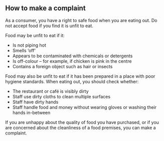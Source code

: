 ##  How to make a complaint

As a consumer, you have a right to safe food when you are eating out. Do not
accept food if you find it is unfit to eat.

Food may be unfit to eat if it:

  * Is not piping hot 
  * Smells ‘off’ 
  * Appears to be contaminated with chemicals or detergents 
  * Is off-colour – for example, if chicken is pink in the centre 
  * Contains a foreign object such as hair or insects 

Food may also be unfit to eat if it has been prepared in a place with poor
hygiene standards. When eating out, you should check whether:

  * The restaurant or café is visibly dirty 
  * Staff use dirty cloths to clean multiple surfaces 
  * Staff have dirty hands 
  * Staff handle food and money without wearing gloves or washing their hands in-between 

If you are unhappy about the quality of food you have purchased, or if you are
concerned about the cleanliness of a food premises, you can make a complaint.
